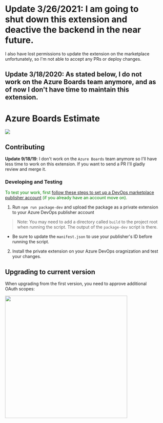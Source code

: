 # Update 3/26/2021: I am going to shut down this extension and deactive the backend in the near future. 

I also have lost permissions to update the extension on the marketplace unfortunately, so I'm not able to accept any PRs or deploy changes. 

## Update 3/18/2020: As stated below, I do not work on the Azure Boards team anymore, and as of now I don't have time to maintain this extension. 

# Azure Boards Estimate

![](https://github.com/cschleiden/azure-boards-estimate/workflows/Build%20&%20Deploy/badge.svg)

## Contributing

**Update 9/18/19**: I don't work on the `Azure Boards` team anymore so I'll have less time to work on this extension. If you want to send a PR I'll gladly review and merge it.

### Developing and Testing

<span style="color: green">To test your work, first [follow these steps to set up a DevOps marketplace publisher account](https://docs.microsoft.com/en-us/azure/devops/extend/publish/overview?view=azure-devops) (if you already have an account move on).

1. Run `npm run package-dev` and upload the package as a private extension to your  Azure DevOps publisher account
> Note: You may need to add a directory called `build` to the project root when running the script. The output of the `package-dev` script is there.
 - Be sure to update the `manifest.json` to use your publisher's ID before running the script.
2. Install the private extension on your Azure DevOps oragnization and test your changes.


## Upgrading to current version

When upgrading from the first version, you need to approve additional OAuth scopes:

<img src="https://user-images.githubusercontent.com/2201819/55303550-bc25c780-53fb-11e9-9379-0a64e3fb1014.png" width="400px" />

